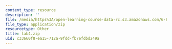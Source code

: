 ```yaml
---
content_type: resource
description: ''
file: /media/https%3A/open-learning-course-data-rc.s3.amazonaws.com/6-881-computational-personal-genomics-making-sense-of-complete-genomes-spring-2016/c33660f8ea15712a9fddfb7efdbd249a_lab4.zip
file_type: application/zip
resourcetype: Other
title: lab4.zip
uid: c33660f8-ea15-712a-9fdd-fb7efdbd249a
---
```

